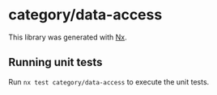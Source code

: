 # category/data-access

This library was generated with [Nx](https://nx.dev).

## Running unit tests

Run `nx test category/data-access` to execute the unit tests.
